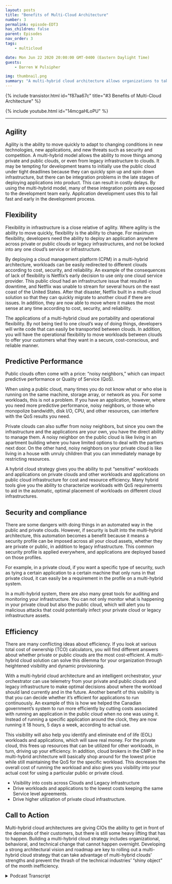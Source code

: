 ```yaml
---
layout: posts
title: "Benefits of Multi-Cloud Architecture"
number: 3
permalink: episode-EDT3
has_children: false
parent: Episodes
nav_order: 3
tags:
    - multicloud

date: Mon Jun 22 2020 20:00:00 GMT-0400 (Eastern Daylight Time)
guests:
    - Darren W Pulsipher

img: thumbnail.png
summary: "A multi-hybrid cloud architecture allows organizations to take advantage of the benefits of both private and public clouds, optimizing resources and cost efficiency. This model has five main advantages: agility, flexibility, predictive performance, security and compliance, and efficiency."
---
```


{% include transistor.html id="f87aa67c" title="#3 Benefits of Multi-Cloud Architecture" %}

{% include youtube.html id="14mcgaHLoPU" %}

---


## Agility

Agility is the ability to move quickly to adapt to changing conditions in new technologies, new applications, and new threats such as security and competition. A multi-hybrid model allows the ability to move things among private and public clouds, or even from legacy infrastructure to clouds. It may be tempting for development teams to initially use the public cloud under tight deadlines because they can quickly spin up and spin down infrastructure, but there can be integration problems in the late stages of deploying applications into product. This can result in costly delays. By using the multi-hybrid model, many of these integration points are exposed to the development team early. Application development uses this to fail fast and early in the development process.

## Flexibility

Flexibility in infrastructure is a close relative of agility. Where agility is the ability to move quickly, flexibility is the ability to change. For maximum flexibility, developers need the ability to deploy an application anywhere across private or public clouds or legacy infrastructures, and not be locked into any one cloud’s service or infrastructure.

By deploying a cloud management platform (CPM) in a multi-hybrid architecture, workloads can be easily redirected to different clouds according to cost, security, and reliability.
An example of the consequences of lack of flexibility is Netflix’s early decision to use only one cloud service provider. This public cloud had an infrastructure issue that resulted in downtime, and Netflix was unable to stream for several hours on the east coast of the United States. After that disaster, Netflix built in a multi-cloud solution so that they can quickly migrate to another cloud if there are issues. In addition, they are now able to move where it makes the most sense at any time according to cost, security, and reliability.

The applications of a multi-hybrid cloud are portability and operational flexibility. By not being tied to one cloud’s way of doing things, developers will write code that can easily be transported between clouds. In addition, you will have the operational flexibility to move workloads between clouds to offer your customers what they want in a secure, cost-conscious, and reliable manner.

## Predictive Performance

Public clouds often come with a price: “noisy neighbors,” which can impact predictive performance or Quality of Service (QoS).

When using a public cloud, many times you do not know what or who else is running on the same machine, storage array, or network as you. For some workloads, this is not a problem. If you have an application, however, where you need more predictive performance, noisy neighbors, or those who monopolize bandwidth, disk I/O, CPU, and other resources, can interfere with the QoS results you need.

Private clouds can also suffer from noisy neighbors, but since you own the infrastructure and the applications are your own, you have the direct ability to manage them. A noisy neighbor on the public cloud is like living in an apartment building where you have limited options to deal with the partiers next door. On the other hand, noisy neighbors on your private cloud is like living in a house with unruly children that you can immediately manage by restricting resources.

A hybrid cloud strategy gives you the ability to put “sensitive” workloads and applications on private clouds and other workloads and applications on public cloud infrastructure for cost and resource efficiency. Many hybrid tools give you the ability to characterize workloads with QoS requirements to aid in the automatic, optimal placement of workloads on different cloud infrastructures.

## Security and compliance

There are some dangers with doing things in an automated way in the public and private clouds. However, if security is built into the multi-hybrid architecture, this automation becomes a benefit because it means a security profile can be imposed across all your cloud assets, whether they are private or public, in addition to legacy infrastructure. This common security profile is applied everywhere, and applications are deployed based on those profiles.

For example, in a private cloud, if you want a specific type of security, such as tying a certain application to a certain machine that only runs in that private cloud, it can easily be a requirement in the profile on a multi-hybrid system.

In a multi-hybrid system, there are also many great tools for auditing and monitoring your infrastructure. You can not only monitor what is happening in your private cloud but also the public cloud, which will alert you to malicious attacks that could potentially infect your private cloud or legacy infrastructure assets.

## Efficiency

There are many conflicting ideas about efficiency. If you look at various total cost of ownership (TCO) calculators, you will find different answers about whether private or public clouds are the most cost-efficient. A multi-hybrid cloud solution can solve this dilemma for your organization through heightened visibility and dynamic provisioning.

With a multi-hybrid cloud architecture and an intelligent orchestrator, your orchestrator can use telemetry from your private and public clouds and legacy infrastructure to make optimal decisions about where the workload should land currently and in the future. Another benefit of this visibility is that you can decide whether it’s efficient for applications to run continuously. An example of this is how we helped the Canadian government’s system to run more efficiently by cutting costs associated with running an application in the public cloud when no one was using it. Instead of running a specific application around the clock, they are now running it 18 hours, 5 days a week, according to actual use.

This visibility will also help you identify and eliminate end of life (EOL) workloads and applications, which will save real money. For the private cloud, this frees up resources that can be utilized for other workloads, in turn, driving up your efficiency. In addition, cloud brokers in the CMP in the multi-hybrid architecture will basically shop around for the lowest price while still maintaining the QoS for the specific workload. This decreases the overall cost of running the workload and also gives you visibility into your actual cost for using a particular public or private cloud.
* Visibility into costs across Clouds and Legacy infrastructure
* Drive workloads and applications to the lowest costs keeping the same Service level agreements.
* Drive higher utilization of private cloud infrastructure.

## Call to Action

Multi-hybrid cloud architectures are giving CIOs the ability to get in front of the demands of their customers, but there is still some heavy lifting that has to happen. Building a multi-hybrid cloud strategy includes organizational, behavioral, and technical change that cannot happen overnight.  Developing a strong architectural vision and roadmap are key to rolling out a multi-hybrid cloud strategy that can take advantage of multi-hybrid clouds’ strengths and prevent the thrash of the technical industries’ “shiny object” of the month inefficiency.


<details>
<summary> Podcast Transcript </summary>

<p></p>

</details>
